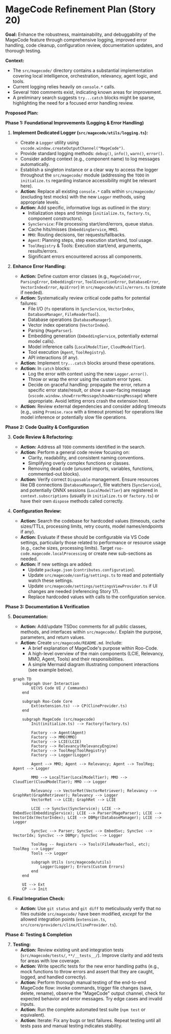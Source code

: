 # MageCode Refinement Plan (Story 20)

**Goal:** Enhance the robustness, maintainability, and debuggability of the MageCode feature through comprehensive logging, improved error handling, code cleanup, configuration review, documentation updates, and thorough testing.

**Context:**

- The `src/magecode/` directory contains a substantial implementation covering local intelligence, orchestration, relevancy, agent logic, and tools.
- Current logging relies heavily on `console.*` calls.
- Several `TODO` comments exist, indicating known areas for improvement.
- A preliminary search suggests `try...catch` blocks might be sparse, highlighting the need for a focused error handling review.

**Proposed Plan:**

**Phase 1: Foundational Improvements (Logging & Error Handling)**

1.  **Implement Dedicated Logger (`src/magecode/utils/logging.ts`):**

    - Create a `Logger` utility using `vscode.window.createOutputChannel("MageCode")`.
    - Provide standard logging methods: `debug()`, `info()`, `warn()`, `error()`.
    - Consider adding context (e.g., component name) to log messages automatically.
    - Establish a singleton instance or a clear way to access the logger throughout the `src/magecode/` module (addressing the `TODO` in `initialize.ts` regarding instance accessibility might be relevant here).
    - **Action:** Replace all existing `console.*` calls within `src/magecode/` (excluding test mocks) with the new `Logger` methods, using appropriate levels.
    - **Action:** Add specific, informative logs as outlined in the story:
        - Initialization steps and timings (`initialize.ts`, `factory.ts`, component constructors).
        - `SyncService`: File processing start/end/errors, queue status.
        - Cache hits/misses (`EmbeddingService`, `MMO`).
        - `MMO`: Routing decisions, tier requests/fallbacks.
        - `Agent`: Planning steps, step execution start/end, tool usage.
        - `ToolRegistry` & Tools: Execution start/end, arguments, results/errors.
        - Significant errors encountered across all components.

2.  **Enhance Error Handling:**
    - **Action:** Define custom error classes (e.g., `MageCodeError`, `ParsingError`, `EmbeddingError`, `ToolExecutionError`, `DatabaseError`, `VectorIndexError`, `ApiError`) in `src/magecode/utils/errors.ts` (create if needed).
    - **Action:** Systematically review critical code paths for potential failures:
        - File I/O (`fs` operations in `SyncService`, `VectorIndex`, `DatabaseManager`, `FileReaderTool`).
        - Database operations (`DatabaseManager`).
        - Vector index operations (`VectorIndex`).
        - Parsing (`MageParser`).
        - Embedding generation (`EmbeddingService`, potentially external model calls).
        - Model inference calls (`LocalModelTier`, `CloudModelTier`).
        - Tool execution (`Agent`, `ToolRegistry`).
        - API interactions (if any).
    - **Action:** Implement `try...catch` blocks around these operations.
    - **Action:** In `catch` blocks:
        - Log the error with context using the new `Logger.error()`.
        - Throw or wrap the error using the custom error types.
        - Decide on graceful handling: propagate the error, return a specific error state/result, or show a user-facing message (`vscode.window.showErrorMessage`/`showWarningMessage`) where appropriate. Avoid letting errors crash the extension host.
    - **Action:** Review external dependencies and consider adding timeouts (e.g., using `Promise.race` with a timeout promise) for operations like model inference or potentially slow file operations.

**Phase 2: Code Quality & Configuration**

3.  **Code Review & Refactoring:**

    - **Action:** Address all `TODO` comments identified in the search.
    - **Action:** Perform a general code review focusing on:
        - Clarity, readability, and consistent naming conventions.
        - Simplifying overly complex functions or classes.
        - Removing dead code (unused imports, variables, functions, commented-out blocks).
    - **Action:** Verify correct `Disposable` management. Ensure resources like DB connections (`DatabaseManager`), file watchers (`SyncService`), and potentially ONNX sessions (`LocalModelTier`) are registered in `context.subscriptions` (usually in `initialize.ts` or `factory.ts`) or have their own `dispose` methods called correctly.

4.  **Configuration Review:**
    - **Action:** Search the codebase for hardcoded values (timeouts, cache sizes/TTLs, processing limits, retry counts, model names/endpoints if any).
    - **Action:** Evaluate if these should be configurable via VS Code settings, particularly those related to performance or resource usage (e.g., cache sizes, processing limits). Target `roo-code.magecode.localProcessing` or create new sub-sections as needed.
    - **Action:** If new settings are added:
        - Update `package.json` (`contributes.configuration`).
        - Update `src/magecode/config/settings.ts` to read and potentially watch these settings.
        - Update `src/magecode/settings/settingsViewProvider.ts` if UI changes are needed (referencing Story 17).
        - Replace hardcoded values with calls to the configuration service.

**Phase 3: Documentation & Verification**

5.  **Documentation:**

    - **Action:** Add/update TSDoc comments for all public classes, methods, and interfaces within `src/magecode/`. Explain the purpose, parameters, and return values.
    - **Action:** Create `src/magecode/README.md`. Include:
        - A brief explanation of MageCode's purpose within Roo-Code.
        - A high-level overview of the main components (LCIE, Relevancy, MMO, Agent, Tools) and their responsibilities.
        - A simple Mermaid diagram illustrating component interactions (see example below).

    ```mermaid
    graph TD
        subgraph User Interaction
            UI(VS Code UI / Commands)
        end

        subgraph Roo-Code Core
            Ext(extension.ts) --> CP(ClineProvider.ts)
        end

        subgraph MageCode (src/magecode)
            Init(initialize.ts) --> Factory(factory.ts)

            Factory --> Agent(Agent)
            Factory --> MMO(MMO)
            Factory --> LCIE(LCIE)
            Factory --> Relevancy(RelevancyEngine)
            Factory --> ToolReg(ToolRegistry)
            Factory --> Logger(Logger)

            Agent --> MMO; Agent --> Relevancy; Agent --> ToolReg; Agent --> Logger

            MMO --> LocalTier(LocalModelTier); MMO --> CloudTier(CloudModelTier); MMO --> Logger

            Relevancy --> VectorRet(VectorRetriever); Relevancy --> GraphRet(GraphRetriever); Relevancy --> Logger
            VectorRet --> LCIE; GraphRet --> LCIE

            LCIE --> SyncSvc(SyncService); LCIE --> EmbedSvc(EmbeddingService); LCIE --> Parser(MageParser); LCIE --> VectorIdx(VectorIndex); LCIE --> DBMgr(DatabaseManager); LCIE --> Logger

            SyncSvc --> Parser; SyncSvc --> EmbedSvc; SyncSvc --> VectorIdx; SyncSvc --> DBMgr; SyncSvc --> Logger

            ToolReg -- Registers --> Tools(FileReaderTool, etc); ToolReg --> Logger
            Tools --> Logger

            subgraph Utils (src/magecode/utils)
                Logger(Logger); Errors(Custom Errors)
            end
        end

        UI --> Ext
        CP --> Init
    ```

6.  **Final Integration Check:**
    - **Action:** Use `git status` and `git diff` to meticulously verify that no files outside `src/magecode/` have been modified, _except_ for the allowed integration points (`extension.ts`, `src/core/providers/cline/ClineProvider.ts`).

**Phase 4: Testing & Completion**

7.  **Testing:**
    - **Action:** Review existing unit and integration tests (`src/magecode/tests/`, `**/__tests__/`). Improve clarity and add tests for areas with low coverage.
    - **Action:** Write specific tests for the new error handling paths (e.g., mock functions to throw errors and assert that they are caught, logged, and handled correctly).
    - **Action:** Perform thorough manual testing of the end-to-end MageCode flow: invoke commands, trigger file changes (save, delete, rename), observe the "MageCode" output channel, check for expected behavior and error messages. Try edge cases and invalid inputs.
    - **Action:** Run the complete automated test suite (`npm test` or equivalent).
    - **Action:** Iterate: Fix any bugs or test failures. Repeat testing until all tests pass and manual testing indicates stability.
